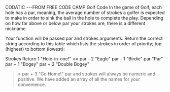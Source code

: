 CODATIC ---FROM FREE CODE CAMP
Golf Code
In the game of Golf, each hole has a par, meaning, the average number of strokes a golfer is expected to make in order to sink the ball in the hole to complete the play. Depending on how far above or below par your strokes are, there is a different nickname.

Your function will be passed par and strokes arguments. Return the correct string according to this table which lists the strokes in order of priority; top (highest) to bottom (lowest):

Strokes Return
1 "Hole-in-one!"
<= par - 2 "Eagle"
par - 1 "Birdie"
par "Par"
par + 1 "Bogey"
par + 2 "Double Bogey"

> = par + 3 "Go Home!"
> par and strokes will always be numeric and positive. We have added an array of all the names for your convenience.
